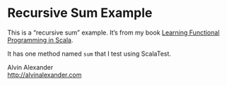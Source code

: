 Recursive Sum Example
=====================

This is a “recursive sum” example. It’s from my book
[Learning Functional Programming in Scala](http://scalafp.com/).

It has one method named `sum` that I test using ScalaTest.


Alvin Alexander  
http://alvinalexander.com


